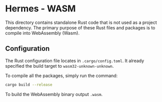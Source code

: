 # Hermes - WASM

This directory contains standalone Rust code that is not used as a project dependency.
The primary purpose of these Rust files and packages is to compile into WebAssembly (Wasm).

## Configuration

The Rust configuration file locates in `.cargo/config.toml`.
It already specified the build target to `wasm32-unknown-unknown`.

To compile all the packages, simply run the command:

```bash
cargo build --release
```

To build the WebAssembly binary output `.wasm`.

